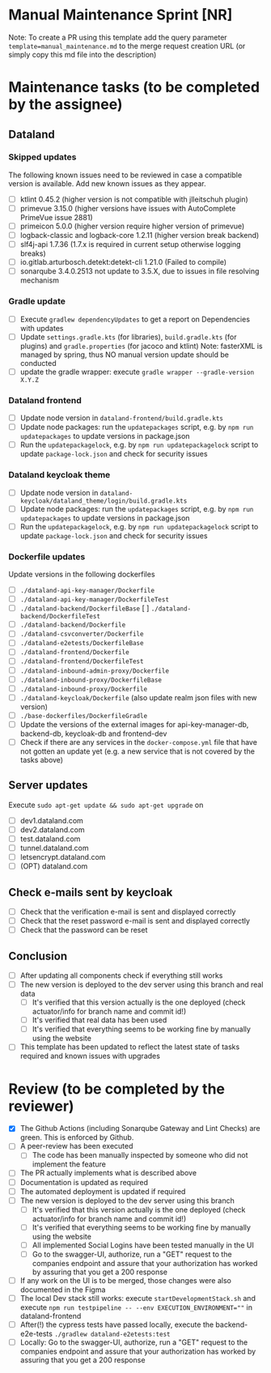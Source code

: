 # Manual Maintenance Sprint [NR]
Note: To create a PR using this template add the query parameter `template=manual_maintenance.md` to the merge request creation URL (or simply copy this md file into the description)
# Maintenance tasks (to be completed by the assignee)
## Dataland
### Skipped updates
The following known issues need to be reviewed in case a compatible version is available. Add new known issues as they appear.
- [ ] ktlint 0.45.2 (higher version is not compatible with jlleitschuh plugin)
- [ ] primevue 3.15.0 (higher versions have issues with AutoComplete PrimeVue issue 2881)
- [ ] primeicon 5.0.0 (higher version require higher version of primevue)
- [ ] logback-classic and logback-core 1.2.11 (higher version break backend)
- [ ] slf4j-api 1.7.36 (1.7.x is required in current setup otherwise logging breaks)
- [ ] io.gitlab.arturbosch.detekt:detekt-cli 1.21.0 (Failed to compile)
- [ ] sonarqube 3.4.0.2513 not update to 3.5.X, due to issues in file resolving mechanism

### Gradle update
- [ ] Execute `gradlew dependencyUpdates` to get a report on Dependencies with updates
- [ ] Update `settings.gradle.kts` (for libraries), `build.gradle.kts` (for plugins) and `gradle.properties` (for jacoco and ktlint)
  Note: fasterXML is managed by spring, thus NO manual version update should be conducted
- [ ] update the gradle wrapper: execute `gradle wrapper --gradle-version X.Y.Z`

### Dataland frontend
- [ ] Update node version in `dataland-frontend/build.gradle.kts`
- [ ] Update node packages: run the `updatepackages` script, e.g. by  `npm run updatepackages` to update versions in package.json
- [ ]   Run the `updatepackagelock`, e.g. by  `npm run updatepackagelock` script to update `package-lock.json` and check for security issues

### Dataland keycloak theme
- [ ] Update node version in `dataland-keycloak/dataland_theme/login/build.gradle.kts`
- [ ] Update node packages: run the `updatepackages` script, e.g. by  `npm run updatepackages` to update versions in package.json
- [ ]   Run the `updatepackagelock`, e.g. by  `npm run updatepackagelock` script to update `package-lock.json` and check for security issues

### Dockerfile updates
Update versions in the following dockerfiles
- [ ] `./dataland-api-key-manager/Dockerfile`
- [ ] `./dataland-api-key-manager/DockerfileTest`
- [ ] `./dataland-backend/DockerfileBase`
  [ ] `./dataland-backend/DockerfileTest`
- [ ] `./dataland-backend/Dockerfile`
- [ ] `./dataland-csvconverter/Dockerfile`
- [ ] `./dataland-e2etests/DockerfileBase`
- [ ] `./dataland-frontend/Dockerfile`
- [ ] `./dataland-frontend/DockerfileTest`
- [ ] `./dataland-inbound-admin-proxy/Dockerfile`
- [ ] `./dataland-inbound-proxy/DockerfileBase`
- [ ] `./dataland-inbound-proxy/Dockerfile`
- [ ] `./dataland-keycloak/Dockerfile`  (also update realm json files with new version)
- [ ] `./base-dockerfiles/DockerfileGradle`
- [ ] Update the versions of the external images for api-key-manager-db, backend-db, keycloak-db and frontend-dev
- [ ] Check if there are any services in the `docker-compose.yml` file that have not gotten an update yet (e.g. a new service that is not covered by the tasks above)

## Server updates
Execute `sudo apt-get update && sudo apt-get upgrade` on
- [ ] dev1.dataland.com
- [ ] dev2.dataland.com
- [ ] test.dataland.com
- [ ] tunnel.dataland.com
- [ ] letsencrypt.dataland.com
- [ ] (OPT) dataland.com

## Check e-mails sent by keycloak
- [ ] Check that the verification e-mail is sent and displayed correctly
- [ ] Check that the reset password e-mail is sent and displayed correctly
- [ ] Check that the password can be reset

## Conclusion
- [ ] After updating all components check if everything still works
- [ ] The new version is deployed to the dev server using this branch and real data
  - [ ] It's verified that this version actually is the one deployed (check actuator/info for branch name and commit id!)
  - [ ] It's verified that real data has been used
  - [ ] It's verified that everything seems to be working fine by manually using the website
- [ ] This template has been updated to reflect the latest state of tasks required and known issues with upgrades

# Review (to be completed by the reviewer)
- [x] The Github Actions (including Sonarqube Gateway and Lint Checks) are green. This is enforced by Github.
- [ ] A peer-review has been executed
  - [ ] The code has been manually inspected by someone who did not implement the feature
- [ ] The PR actually implements what is described above
- [ ] Documentation is updated as required
- [ ] The automated deployment is updated if required
- [ ] The new version is deployed to the dev server using this branch
  - [ ] It's verified that this version actually is the one deployed (check actuator/info for branch name and commit id!)
  - [ ] It's verified that everything seems to be working fine by manually using the website
  - [ ] All implemented Social Logins have been tested manually in the UI
  - [ ] Go to the swagger-UI, authorize, run a "GET" request to the companies endpoint and assure that your authorization has worked by assuring that you get a 200 response

- [ ] If any work on the UI is to be merged, those changes were also documented in the Figma
- [ ] The local Dev stack still works: execute `startDevelopmentStack.sh` and execute `npm run testpipeline -- --env EXECUTION_ENVIRONMENT=""` in dataland-frontend
- [ ] After(!) the cypress tests have passed locally, execute the backend-e2e-tests `./gradlew dataland-e2etests:test`
- [ ] Locally: Go to the swagger-UI, authorize, run a "GET" request to the companies endpoint and assure that your authorization has worked by assuring that you get a 200 response
